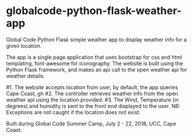 # globalcode-python-flask-weather-app
Global Code Python Flask simple weather app to display weather info for a given location.

The app is a single page application that uses bootstrap for css and html templating, font-awesome for iconography.
The website is built using the Python Flask framework, and makes an api call to the open weather api for weather details.

#1. The website accepts location from user, by default, the app queries Cape Coast, gh
#2. The controller retrieves weather info from the open weather api using the location provided.
#3. The Wind, Temperature (in degrees) and humidity is sent to the front end displayed to the user.
NB: Exceptions are not caught if the location does not exist.

Built during Global Code Summer Camp, July 2 - 22, 2018, UCC, Cape Coast.
